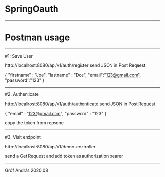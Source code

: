 # SpringOauth
*********************************************************************
# Postman usage
**********************************************************************

#1: Save User

http://localhost:8080/api/v1/auth/register 
send JSON in Post Request

{
    "firstname" : "Joe",
    "lastname" : "Doe",
    "email":"123@gmail.com",
    "password":"123"
}

**********************************************************************

#2. Authenticate

http://localhost:8080/api/v1/auth/authenticate
send JSON in Post Request

{
    "email" : "123@gmail.com",
    "password" : "123"
}

copy the token from repsone

**********************************************************************

#3. Visit endpoint

http://localhost:8080/api/v1/demo-controller

send a Get Request and add token as authorization bearer


**********************************************************************
Gróf András
2020.08


